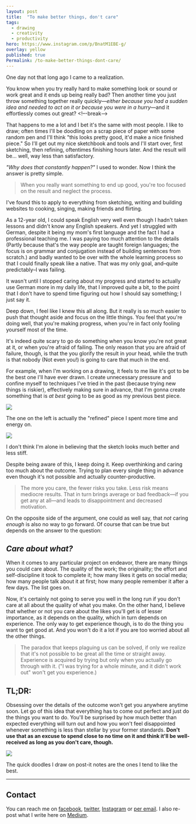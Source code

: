 ```yaml
---
layout: post
title:  "To make better things, don't care"
tags:
  - drawing
  - creativity
  - productivity
hero: https://www.instagram.com/p/BnatM1EBE-g/
overlay: yellow
published: true
Permalink: /to-make-better-things-dont-care/
---
```


One day not that long ago I came to a realization.

You know when you try really hard to make something look or sound or work great and it ends up being really bad? Then another time you just throw something together really quickly—*either because you had a sudden idea and needed to act on it or because you were in a hurry*—and it effortlessly comes out great? <!–-break-–> 

That happens to me a lot and I bet it's the same with most people. I like to draw; often times I'll be doodling on a scrap piece of paper with some random pen and I'll think "this looks pretty good, it'd make a nice finished piece." So I'll get out my nice sketchbook and tools and I'll start over, first sketching, then refining, oftentimes finishing hours later. And the result will be... well, way less than satisfactory.

*"Why does that constantly happen?"* I used to wonder. Now I think the answer is pretty simple.

> When you really want something to end up good, you're too focused on the result and neglect the process.

I've found this to apply to everything from sketching, writing and building websites to cooking, singing, making friends and flirting. 

As a 12-year old, I could speak English very well even though I hadn't taken lessons and didn't know any English speakers. And yet I struggled with German, despite it being my mom's first language and the fact I had a professional teaching me. I was paying too much attention to the details (Partly because that's the way people are taught foreign languages; the focus is on grammar and conjugation instead of building sentences from scratch.) and badly wanted to be over with the whole learning process so that I could finally speak like a native. That was my only goal, and–quite predictably–I was failing. 

It wasn't until I stopped caring about my progress and started to actually use German more in my daily life, that I improved quite a bit, to the point that I don't have to spend time figuring out how I should say something; I just say it. 

Deep down, I feel like I knew this all along. But it really is so much easier to push that thought aside and focus on the little things. You feel that you're doing well, that you're making progress, when you're in fact only fooling yourself most of the time. 

It's indeed quite scary to go do something when you know you're not great at it, or when you're afraid of failing. The only reason that you are afraid of failure, though, is that the you glorify the result in your head, while the truth is that nobody (Not even you!) is going to care that much in the end. 

For example, when I'm working on a drawing, it feels to me like it's got to be the best one I'll have ever drawn. I create unnecessary pressure and confine myself to techniques I've tried in the past (because trying new things is riskier), effectively making sure in advance, that I'm gonna create something that is *at best* going to be as good as my previous best piece.

![](https://scontent-cdt1-1.cdninstagram.com/vp/5fe5bdf9e8450cbba169a27d0ec94a80/5C41FF31/t51.2885-15/e35/22710678_1692362727462828_2984648180731215872_n.jpg)

The one on the left is actually the "refined" piece I spent more time and energy on.

![](https://www.instagram.com/p/BapIfoiFM7H/)

I don't think I'm alone in believing that the sketch looks much better and less stiff.

Despite being aware of this, I keep doing it. Keep overthinking and caring too much about the outcome. Trying to plan every single thing in advance even though it's not possible and actually counter-productive. 

> The more you care, the fewer risks you take. Less risk means mediocre results. That in turn brings average or bad feedback—if you get any at all—and leads to disappointment and decreased motivation.

On the opposite side of the argument, one could as well say, that *not* caring *enough* is also no way to go forward. Of course that can be true but depends on the answer to the question:

## *C**are about what?***

When it comes to any particular project on endeavor, there are many things you could care about. The quality of the work; the originality; the effort and self-discipline it took to complete it; how many likes it gets on social media; how many people talk about it at first; how many people remember it after a few days. The list goes on. 

Now, it's certainly not going to serve you well in the long run if you don't care at all about the quality of what you make. On the other hand, I believe that whether or not you care about the likes you'll get is of lesser importance, as it depends on the quality, which in turn depends on experience. The only way to get experience though, is to do the thing you want to get good at. And you won't do it a lot if you are too worried about all the other things. 

> The paradox that keeps plaguing us can be solved, if only we realize that it's not possible to be great all the time or straight away. Experience is acquired by trying but only when you actually go through with it. ("I was trying for a whole minute, and it didn't work out" won't get you experience.)

## TL;DR:

Obsessing over the details of the outcome won't get you anywhere anytime soon. Let go of this idea that everything has to come out perfect and just do the things you want to do. You'll be surprised by how much better than expected everything will turn out and how you won't feel disappointed whenever something is less than stellar by your former standards. **Don't use that as an excuse to spend close to no time on it and think it'll be well-received as long as you don't care, though.**

![](https://www.instagram.com/p/BnatM1EBE-g/)

The quick doodles I draw on post-it notes are the ones I tend to like the best.

---

## Contact

You can reach me on [facebook](https://www.facebook.com/profile.php?id=100009675514405&ref=br_rs), [twitter](https://twitter.com/that__anna), [Instagram](https://www.instagram.com/brechdaslicht/) or [per email](mailto:anna.filou@outlook.com). I also re-post what I write here on [Medium](https://medium.com/@anna.filou).